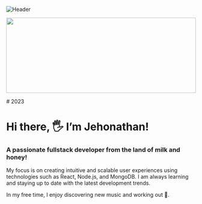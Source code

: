 ![Header](https://images.unsplash.com/photo-1579547621869-0ddb5f237392?ixlib=rb-4.0.3&q=80&fm=jpg&crop=entropy&cs=tinysrgb)
<p align='center'>
  <img width='100%' height='200' src='[[https://unsplash.com/photos/m_7p45JfXQo](https://www.mako.co.il/)](https://images.unsplash.com/photo-1579547621869-0ddb5f237392?ixlib=rb-4.0.3&q=80&fm=jpg&crop=entropy&cs=tinysrgb)'>
 </p>
# 2023

# Hi there, 🖐️ I’m Jehonathan!

### A passionate fullstack developer from the land of milk and honey!

My focus is on creating intuitive and scalable user experiences using technologies such as React, Node.js, and MongoDB. I am always learning and staying up to date with the latest development trends. 

In my free time, I enjoy discovering new music and working out 👟.
